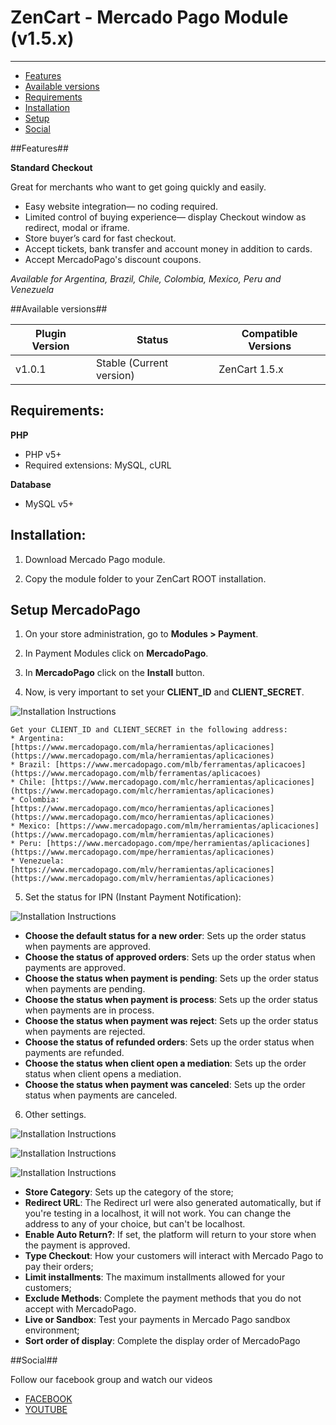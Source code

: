 # ZenCart - Mercado Pago Module (v1.5.x)
---

* [Features](#features)
* [Available versions](#available_versions)
* [Requirements](#requirements)
* [Installation](#installation)
* [Setup](#setup)
* [Social](#social)


<a name="features"></a>
##Features##

**Standard Checkout**

Great for merchants who want to get going quickly and easily.

* Easy website integration— no coding required.
* Limited control of buying experience— display Checkout window as redirect, modal or iframe.
* Store buyer’s card for fast checkout.
* Accept tickets, bank transfer and account money in addition to cards.
* Accept MercadoPago's discount coupons.

*Available for Argentina, Brazil, Chile, Colombia, Mexico, Peru and Venezuela*


<a name="available_versions"></a>
##Available versions##

Plugin Version | Status | Compatible Versions
-------------- | ------ | -------------------
v1.0.1 | Stable (Current version) | ZenCart 1.5.x


<a name="requirements"></a>
## Requirements:

**PHP**

* PHP v5+
* Required extensions: MySQL, cURL

**Database**

* MySQL v5+


<a name="installation"></a>
## Installation:

1. Download Mercado Pago module.

2. Copy the module folder to your ZenCart ROOT installation.


<a name="setup"></a>
## Setup MercadoPago

1. On your store administration, go to **Modules > Payment**.

2. In Payment Modules click on **MercadoPago**.

3. In **MercadoPago** click on the **Install** button.

4. Now, is very important to set your **CLIENT_ID** and **CLIENT_SECRET**.

  ![Installation Instructions](https://raw.github.com/gmatsuoka/cart-zencart/master/README.img/credentials.png) <br />

	Get your CLIENT_ID and CLIENT_SECRET in the following address:
	* Argentina: [https://www.mercadopago.com/mla/herramientas/aplicaciones](https://www.mercadopago.com/mla/herramientas/aplicaciones)
	* Brazil: [https://www.mercadopago.com/mlb/ferramentas/aplicacoes](https://www.mercadopago.com/mlb/ferramentas/aplicacoes)
	* Chile: [https://www.mercadopago.com/mlc/herramientas/aplicaciones](https://www.mercadopago.com/mlc/herramientas/aplicaciones)
	* Colombia: [https://www.mercadopago.com/mco/herramientas/aplicaciones](https://www.mercadopago.com/mco/herramientas/aplicaciones)
	* Mexico: [https://www.mercadopago.com/mlm/herramientas/aplicaciones](https://www.mercadopago.com/mlm/herramientas/aplicaciones)
	* Peru: [https://www.mercadopago.com/mpe/herramientas/aplicaciones](https://www.mercadopago.com/mpe/herramientas/aplicaciones)
	* Venezuela: [https://www.mercadopago.com/mlv/herramientas/aplicaciones](https://www.mercadopago.com/mlv/herramientas/aplicaciones)

5. Set the status for IPN (Instant Payment Notification):

  ![Installation Instructions](https://raw.github.com/gmatsuoka/cart-zencart/master/README.img/notification.png) <br />

  * **Choose the default status for a new order**: Sets up the order status when payments are approved.
  * **Choose the status of approved orders**: Sets up the order status when payments are approved.
  * **Choose the status when payment is pending**: Sets up the order status when payments are pending.
  * **Choose the status when payment is process**: Sets up the order status when payments are in process.
  * **Choose the status when payment was reject**: Sets up the order status when payments are rejected.
  * **Choose the status of refunded orders**: Sets up the order status when payments are refunded.
  * **Choose the status when client open a mediation**: Sets up the order status when client opens a mediation.
  * **Choose the status when payment was canceled**: Sets up the order status when payments are canceled.

6. Other settings. <br/>

![Installation Instructions](https://raw.github.com/gmatsuoka/cart-zencart/master/README.img/other_config_1.png) <br />

![Installation Instructions](https://raw.github.com/gmatsuoka/cart-zencart/master/README.img/other_config_2.png) <br />

![Installation Instructions](https://raw.github.com/gmatsuoka/cart-zencart/master/README.img/other_config_3.png) <br />

  * **Store Category**: Sets up the category of the store;
  * **Redirect URL**: The Redirect url were also generated automatically, but if you're testing in a localhost, it will not work. You can change the address to any of your choice, but can't be localhost.
  * **Enable Auto Return?**: If set, the platform will return to your store when the payment is approved.
  * **Type Checkout**: How your customers will interact with Mercado Pago to pay their orders;
  * **Limit installments**: The maximum installments allowed for your customers;
  * **Exclude Methods**: Complete the payment methods that you do not accept with MercadoPago.
  * **Live or Sandbox**: Test your payments in Mercado Pago sandbox environment;
  * **Sort order of display**: Complete the display order of MercadoPago

<a name="social"></a>
##Social##

Follow our facebook group and watch our videos
<ul>
  <li><a href="https://www.facebook.com/groups/modulos.mercadopago/?ref=ts&fref=ts" target="_blank">FACEBOOK</a></li>
  <li><a href="https://www.youtube.com/playlist?list=PLl8LGzRu2_sXxChIJm1e0xY6dU3Dj_tNi" target="_blank">YOUTUBE</a></li>
</ul>